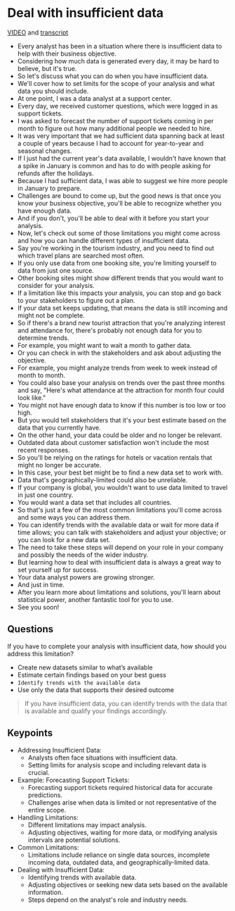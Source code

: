 # Deal with insufficient data

[VIDEO](./resources/s1_deal-with-insuffient-data.mp4) and [transcript](./resources/s1_deal-with-insuffient-data.txt)

- Every analyst has been in a situation where there is insufficient data to help with their business objective.
- Considering how much data is generated every day, it may be hard to believe, but it's true.
- So let's discuss what you can do when you have insufficient data.
- We'll cover how to set limits for the scope of your analysis and what data you should include.
- At one point, I was a data analyst at a support center.
- Every day, we received customer questions, which were logged in as support tickets.
- I was asked to forecast the number of support tickets coming in per month to figure out how many additional people we needed to hire.
- It was very important that we had sufficient data spanning back at least a couple of years because I had to account for year-to-year and seasonal changes.
- If I just had the current year's data available, I wouldn't have known that a spike in January is common and has to do with people asking for refunds after the holidays.
- Because I had sufficient data, I was able to suggest we hire more people in January to prepare.
- Challenges are bound to come up, but the good news is that once you know your business objective, you'll be able to recognize whether you have enough data.
- And if you don't, you'll be able to deal with it before you start your analysis.
- Now, let's check out some of those limitations you might come across and how you can handle different types of insufficient data.
- Say you're working in the tourism industry, and you need to find out which travel plans are searched most often.
- If you only use data from one booking site, you're limiting yourself to data from just one source.
- Other booking sites might show different trends that you would want to consider for your analysis.
- If a limitation like this impacts your analysis, you can stop and go back to your stakeholders to figure out a plan.
- If your data set keeps updating, that means the data is still incoming and might not be complete.
- So if there's a brand new tourist attraction that you're analyzing interest and attendance for, there's probably not enough data for you to determine trends.
- For example, you might want to wait a month to gather data.
- Or you can check in with the stakeholders and ask about adjusting the objective.
- For example, you might analyze trends from week to week instead of month to month.
- You could also base your analysis on trends over the past three months and say, "Here's what attendance at the attraction for month four could look like."
- You might not have enough data to know if this number is too low or too high.
- But you would tell stakeholders that it's your best estimate based on the data that you currently have.
- On the other hand, your data could be older and no longer be relevant.
- Outdated data about customer satisfaction won't include the most recent responses.
- So you'll be relying on the ratings for hotels or vacation rentals that might no longer be accurate.
- In this case, your best bet might be to find a new data set to work with.
- Data that's geographically-limited could also be unreliable.
- If your company is global, you wouldn't want to use data limited to travel in just one country.
- You would want a data set that includes all countries.
- So that's just a few of the most common limitations you'll come across and some ways you can address them.
- You can identify trends with the available data or wait for more data if time allows; you can talk with stakeholders and adjust your objective; or you can look for a new data set.
- The need to take these steps will depend on your role in your company and possibly the needs of the wider industry.
- But learning how to deal with insufficient data is always a great way to set yourself up for success.
- Your data analyst powers are growing stronger.
- And just in time.
- After you learn more about limitations and solutions, you'll learn about statistical power, another fantastic tool for you to use.
- See you soon!

## Questions

If you have to complete your analysis with insufficient data, how should you address this limitation?

- Create new datasets similar to what’s available
- Estimate certain findings based on your best guess
- `Identify trends with the available data`
- Use only the data that supports their desired outcome

> If you have insufficient data, you can identify trends with the data that is available and qualify your findings accordingly.

## Keypoints

- Addressing Insufficient Data:
  - Analysts often face situations with insufficient data.
  - Setting limits for analysis scope and including relevant data is crucial.
- Example: Forecasting Support Tickets:
  - Forecasting support tickets required historical data for accurate predictions.
  - Challenges arise when data is limited or not representative of the entire scope.
- Handling Limitations:
  - Different limitations may impact analysis.
  - Adjusting objectives, waiting for more data, or modifying analysis intervals are potential solutions.
- Common Limitations:
  - Limitations include reliance on single data sources, incomplete incoming data, outdated data, and geographically-limited data.
- Dealing with Insufficient Data:
  - Identifying trends with available data.
  - Adjusting objectives or seeking new data sets based on the available information.
  - Steps depend on the analyst's role and industry needs.